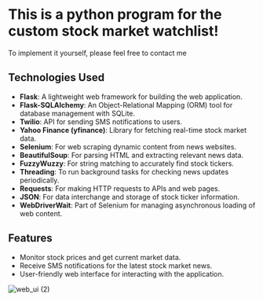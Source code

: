 # This is a python program for the custom stock market watchlist! 
To implement it yourself, please feel free to contact me

## Technologies Used


- **Flask**: A lightweight web framework for building the web application.
- **Flask-SQLAlchemy**: An Object-Relational Mapping (ORM) tool for database management with SQLite.
- **Twilio**: API for sending SMS notifications to users.
- **Yahoo Finance (yfinance)**: Library for fetching real-time stock market data.
- **Selenium**: For web scraping dynamic content from news websites.
- **BeautifulSoup**: For parsing HTML and extracting relevant news data.
- **FuzzyWuzzy**: For string matching to accurately find stock tickers.
- **Threading**: To run background tasks for checking news updates periodically.
- **Requests**: For making HTTP requests to APIs and web pages.
- **JSON**: For data interchange and storage of stock ticker information.
- **WebDriverWait**: Part of Selenium for managing asynchronous loading of web content.

## Features

- Monitor stock prices and get current market data.
- Receive SMS notifications for the latest stock market news.
- User-friendly web interface for interacting with the application.

![web_ui (2)](https://github.com/user-attachments/assets/efba839e-52d8-4f53-9f90-fee684390054)

